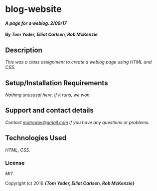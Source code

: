 # blog-website

#### _A page for a weblog. 2/09/17_

#### By _**Tom Yoder, Elliot Carlsen, Rob McKenzie**_

## Description

_This was a class assignment to create a weblog page using HTML and CSS._

## Setup/Installation Requirements


_Nothing unususal here. If it runs, we won._


## Support and contact details

_Contact motredoy@gmail.com if you have any questions or problems._

## Technologies Used

_HTML, CSS._

### License

*MIT*

Copyright (c) 2016 **_{Tom Yoder, Elliot Carlsen, Rob McKenzie}_**
